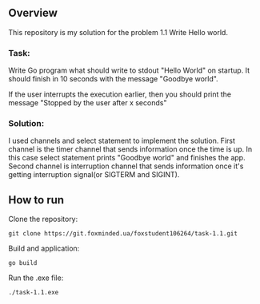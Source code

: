 ## Overview

This repository is my solution for the problem 1.1 Write Hello world.

### Task:  

Write Go program what should write to stdout "Hello World" on startup. It should finish in 10 seconds with the message "Goodbye world".

If the user interrupts the execution earlier, then you should print the message "Stopped by the user after x seconds"

### Solution:

I used channels and select statement to implement the solution.
First channel is the timer channel that sends information once the time is up. In this case select statement prints "Goodbye world" and finishes the app.
Second channel is interruption channel that sends information once it's getting interruption signal(or SIGTERM and SIGINT).

## How to run
Clone the repository:

    git clone https://git.foxminded.ua/foxstudent106264/task-1.1.git

Build and application:

    go build 
    
Run the .exe file:

    ./task-1.1.exe